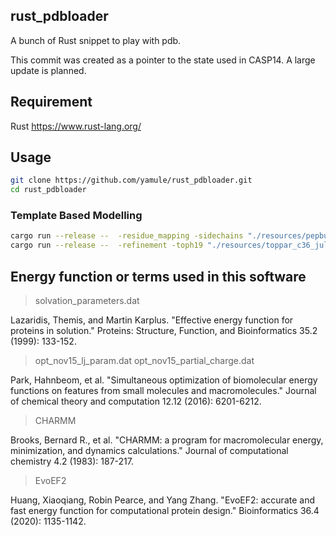 ## rust_pdbloader
A bunch of Rust snippet to play with pdb. 

This commit was created as a pointer to the state used in CASP14.
A large update is planned.

## Requirement
Rust https://www.rust-lang.org/

## Usage
``` bash
git clone https://github.com/yamule/rust_pdbloader.git
cd rust_pdbloader
```

### Template Based Modelling
``` bash
cargo run --release --  -residue_mapping -sidechains "./resources/pepbuilderj/resources/sampledresidues/" -backbones "./resources/pepbuilderj/resources/sampledresidues/" -in "./example_files/T1094.1IW7_C.fas" -out "./example_files/results/T1094.1IW7_C.fas.mapped.pdb"
cargo run --release --  -refinement -toph19 "./resources/toppar_c36_jul18/toppar/toph19.inp" -param19 "./resources/toppar_c36_jul18/toppar/param19.inp" -resource "./resources/" -angle "./resources/angle_distribution_energy.dat" -steps_checkpoint 1 -out "./example_files/results/T1094.1IW7_C.fas.refined1.pdb" -param_file "example_files/param_refine.txt"  -in "./example_files/results/T1094.1IW7_C.fas.mapped.pdb"  -flag "./example_files/results/T1094.1IW7_C.fas.mapped.pdb.flag" -build_missing_param1 "./example_files/param_build_missing.txt"  -build_missing_param2 "./example_files/param_build_missing2.txt"  -num_structurs_step1 5 -num_structurs_step2 1
```

## Energy function or terms used in this software
> solvation_parameters.dat

Lazaridis, Themis, and Martin Karplus. "Effective energy function for proteins in solution." Proteins: Structure, Function, and Bioinformatics 35.2 (1999): 133-152.


> opt_nov15_lj_param.dat
> opt_nov15_partial_charge.dat

Park, Hahnbeom, et al. "Simultaneous optimization of biomolecular energy functions on features from small molecules and macromolecules." Journal of chemical theory and computation 12.12 (2016): 6201-6212.


> CHARMM

Brooks, Bernard R., et al. "CHARMM: a program for macromolecular energy, minimization, and dynamics calculations." Journal of computational chemistry 4.2 (1983): 187-217.


> EvoEF2

Huang, Xiaoqiang, Robin Pearce, and Yang Zhang. "EvoEF2: accurate and fast energy function for computational protein design." Bioinformatics 36.4 (2020): 1135-1142.
